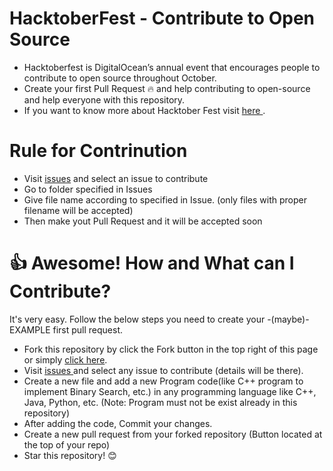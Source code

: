 # HacktoberFest - Contribute to Open Source

* Hacktoberfest is DigitalOcean’s annual event that encourages people to contribute to open source throughout October.
* Create  your first Pull Request :fire: and help contributing to open-source and help everyone with this repository.
* If you want to know more about Hacktober Fest visit <a href="https://hacktoberfest.com/about/"> here </a>.

# Rule for Contrinution
* Visit <a href="https://github.com/sayak2k1maruti/competetivePogramming/issues">issues</a> and select an issue to contribute
* Go to folder specified in Issues
* Give file name according to specified in Issue. (only files with proper filename will be accepted)
* Then make yout Pull Request and it will be accepted soon

# :thumbsup: Awesome! How and What can I Contribute?
It's very easy. Follow the below steps you need to create your -(maybe)- EXAMPLE first pull request.

* Fork this repository by click the Fork button in the top right of this page or simply <a href="https://github.com/sayak2k1maruti/competetivePogramming/fork">click here</a>.
* Visit <a href="https://github.com/sayak2k1maruti/competetivePogramming/issues"> issues </a> and select any issue to contribute (details will be there).
* Create a new file and add a new Program code(like C++ program to implement Binary Search, etc.) in any programming language like C++, Java, Python, etc. (Note: Program must not be exist already in this repository)
* After adding the code, Commit your changes.
* Create a new pull request from your forked repository (Button located at the top of your repo)
* Star this repository! :blush: